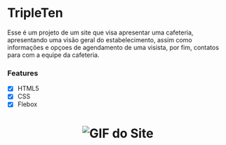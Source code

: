 # TripleTen
<p>Esse é um projeto de um site que visa apresentar uma cafeteria, apresentando uma visão geral do estabelecimento, assim como informações e opçoes de agendamento de uma visista, por fim, contatos para com a equipe da cafeteria.</p>

### Features
- [x] HTML5
- [x] CSS
- [x] Flebox

<h1 align="center"> 
    <img alt="GIF do Site" title="Video do Site" src="./readme/Vídeo sem título ‐ Feito com o Clipchamp.gif">
</h1>